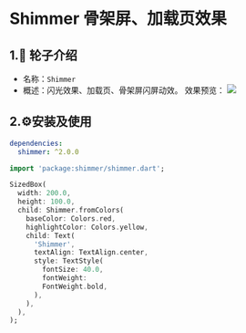 # Shimmer 骨架屏、加载页效果

## 1.🚀 轮子介绍

- 名称：`Shimmer`
- 概述：闪光效果、加载页、骨架屏闪屏动效。
效果预览：
![](https://cdn.jsdelivr.net/gh/raisew/gallery/blob/main/wedoc/202403161048409.gif)

## 2.⚙️安装及使用
```yaml
dependencies:
  shimmer: ^2.0.0
```
```dart
import 'package:shimmer/shimmer.dart';
```
```dart
SizedBox(
  width: 200.0,
  height: 100.0,
  child: Shimmer.fromColors(
    baseColor: Colors.red,
    highlightColor: Colors.yellow,
    child: Text(
      'Shimmer',
      textAlign: TextAlign.center,
      style: TextStyle(
        fontSize: 40.0,
        fontWeight:
        FontWeight.bold,
      ),
    ),
  ),
);

```